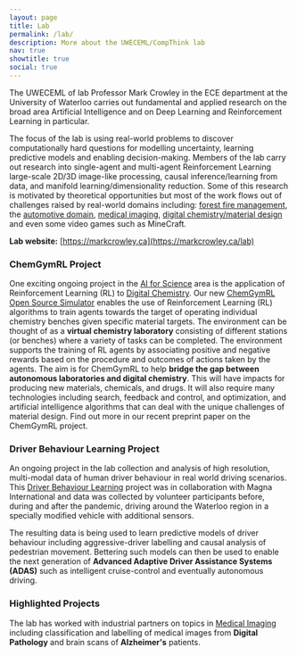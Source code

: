 ```yaml
---
layout: page
title: Lab
permalink: /lab/
description: More about the UWECEML/CompThink lab
nav: true
showtitle: true
social: true
---
```


The UWECEML of lab Professor Mark Crowley in the ECE department at the University of Waterloo carries out fundamental and applied research on the broad area Artificial Intelligence and on Deep Learning and Reinforcement Learning in particular. 

The focus of the lab is using real-world problems to discover computationally hard questions for modelling uncertainty, learning predictive models and enabling decision-making.
Members of the lab carry out research into
single-agent and multi-agent Reinforcement Learning
large-scale 2D/3D image-like processing, 
causal inference/learning from data,
and manifold learning/dimensionality reduction.
Some of this research is motivated by theoretical opportunities but most of the work flows out of challenges raised by real-world domains including:
[forest fire management](forest-fire),
the [automotive domain](autonomous-driving),
[medical imaging](medical-imaging),
[digital chemistry/material design](ai-for-science)
and even some video games such as MineCraft.

**Lab website:** [https://markcrowley.ca](https://markcrowley.ca/lab)


### ChemGymRL Project
One exciting ongoing project in the [AI for Science](/ai-for-science) area is the application of Reinforcement Learning (RL) to [Digital Chemistry](/chemgymrl). Our new [ChemGymRL Open Source Simulator](https://chemgymrl.com) enables the use of Reinforcement Learning (RL) algorithms to train agents towards the target of operating individual chemistry benches given specific material targets. The environment can be thought of as a **virtual chemistry laboratory** consisting of different stations (or benches) where a variety of tasks can be completed. The environment supports the training of RL agents by associating positive and negative rewards based on the procedure and outcomes of actions taken by the agents. The aim is for ChemGymRL to help **bridge the gap between autonomous laboratories and digital chemistry**. This will have impacts for producing new materials, chemicals, and drugs. It will also require many technologies including search, feedback and control, and optimization, and artificial intelligence algorithms that can deal with the unique challenges of material design. Find out more in our recent preprint paper on the ChemGymRL project. 



### Driver Behaviour Learning Project
An ongoing project in the lab collection and analysis of high resolution, multi-modal data of human driver behaviour in real world driving scenarios. 
This [Driver Behaviour Learning](/driver-behaviour-learning) project was in collaboration with Magna International and data was collected by volunteer participants before, during and after the pandemic, driving around the Waterloo region in a specially modified vehicle with additional sensors.

The resulting data is being used to learn predictive models of driver behaviour including aggressive-driver labelling and causal analysis of pedestrian movement. Bettering such models can then be used to enable the next generation of **Advanced Adaptive Driver Assistance Systems (ADAS)** such as intelligent cruise-control and eventually autonomous driving.

### Highlighted Projects

The lab has worked with industrial partners on topics in [Medical Imaging](/medical-imaging) including classification and labelling of medical images from **Digital Pathology** and brain scans of **Alzheimer's** patients. 

